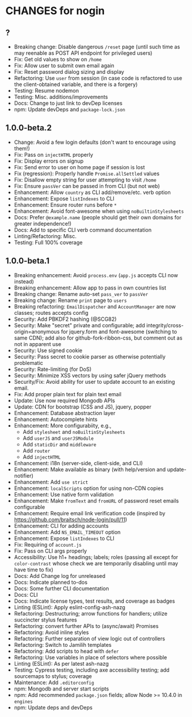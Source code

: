 # CHANGES for nogin

## ?

- Breaking change: Disable dangerous `/reset` page (until such
    time as may reenable as POST API endpoint for privileged users)
- Fix: Get old values to show on `/home`
- Fix: Allow user to submit own email again
- Fix: Reset password dialog sizing and display
- Refactoring: Use `user` from session (in case code is refactored to use
    the client-obtained variable, and there is a forgery)
- Testing: Resume nodemon
- Testing: Misc. additions/improvements
- Docs: Change to just link to devDep licenses
- npm: Update devDeps and `package-lock.json`

## 1.0.0-beta.2

- Change: Avoid a few login defaults (don't want to encourage using them!)
- Fix: Pass on `injectHTML` properly
- Fix: Display errors on signup
- Fix: Send error to user on home page if session is lost
- Fix (regression): Properly handle `Promise.allSettled` values
- Fix: Disallow empty string for user attempting to visit `/home`
- Fix: Ensure `passVer` can be passed in from CLI (but not web)
- Enhancement: Allow `country` as CLI add/remove/etc. verb option
- Enhancement: Expose `listIndexes` to CLI
- Enhancement: Ensure router runs before `*`
- Enhancement: Avoid font-awesome when using `noBuiltinStylesheets`
- Docs: Prefer `@example.name` (people should get their own domains for
    greater independence!)
- Docs: Add to specific CLI verb command documentation
- Linting/Refactoring: Misc.
- Testing: Full 100% coverage

## 1.0.0-beta.1

- Breaking enhancement: Avoid `process.env` (`app.js` accepts CLI now instead)
- Breaking enhancement: Allow app to pass in own countries list
- Breaking change: Rename auto-set `pass_ver` to `passVer`
- Breaking change: Rename `print` page to `users`
- Breaking refactoring: `EmailDispatcher` and `AccountManager` are now classes;
  routes accepts config
- Security: Add PBKDF2 hashing (@SCG82)
- Security: Make "secret" private and configurable; add
  integrity/cross-origin=anonymous for jquery.form and font-awesome
  (switching to same CDN); add also for github-fork-ribbon-css, but comment
  out as not in apparent use
- Security: Use signed cookie
- Security: Pass secret to cookie parser as otherwise potentially problematic
- Security: Rate-limiting (for DoS)
- Security: Minimize XSS vectors by using safer jQuery methods
- Security/Fix: Avoid ability for user to update account to an existing email.
- Fix: Add proper plain text for plain text email
- Update: Use now required Mongodb APIs
- Update: CDN for bootstrap (CSS and JS), jquery, popper
- Enhancement: Database abstraction layer
- Enhancement: Autocomplete hints
- Enhancement: More configurabiity, e.g.,
    - Add `stylesheet` and `noBuiltinStylesheets`
    - Add `userJS` and `userJSModule`
    - Add `staticDir` and `middleware`
    - Add `router`
    - Add `injectHTML`
- Enhancement: i18n (server-side, client-side, and CLI)
- Enhancement: Make available as binary (with help/version and
  update-notifier)
- Enhancement: Add `use strict`
- Enhancement: `localScripts` option for using non-CDN copies
- Enhancement: Use native form validation
- Enhancement: Make `fromText` and `fromURL` of password reset emails
  configurable
- Enhancement: Require email link verification code (inspired by
  <https://github.com/braitsch/node-login/pull/11>)
- Enhancement: CLI for adding accounts
- Enhancement: Add `NS_EMAIL_TIMEOUT` option
- Enhancement: Expose `listIndexes` to CLI
- Fix: Requiring of `account.js`
- Fix: Pass on CLI args properly
- Accessibility: Use h1+ headings; labels; roles (passing all
  except for `color-contrast` whose check we are temporarily disabling
  until may have time to fix)
- Docs: Add Change log for unreleased
- Docs: Indicate planned to-dos
- Docs: Some further CLI documentation
- Docs: CLI
- Docs: Indicate license types, test results, and coverage as badges
- Linting (ESLint): Apply eslint-config-ash-nazg
- Refactoring: Destructuring; arrow functions for handlers;
  utilize succincter stylus features
- Refactoring: convert further APIs to (async/await) Promises
- Refactoring: Avoid inline styles
- Refactoring: Further separation of view logic out of controllers
- Refactoring: Switch to Jamilih templates
- Refactoring: Add scripts to head with `defer`
- Refactoring: Use variables in place of selectors where possible
- Linting (ESLint): As per latest ash-nazg
- Testing: Cypress testing, including axe accessibility testing;
  add sourcemaps to stylus; coverage
- Maintenance: Add `.editorconfig`
- npm: Mongodb and server start scripts
- npm: Add recommended `package.json` fields; allow Node >= 10.4.0 in `engines`
- npm: Update deps and devDeps
